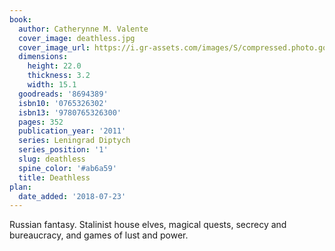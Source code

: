 ```yaml
---
book:
  author: Catherynne M. Valente
  cover_image: deathless.jpg
  cover_image_url: https://i.gr-assets.com/images/S/compressed.photo.goodreads.com/books/1316635864l/8694389._SX98_.jpg
  dimensions:
    height: 22.0
    thickness: 3.2
    width: 15.1
  goodreads: '8694389'
  isbn10: '0765326302'
  isbn13: '9780765326300'
  pages: 352
  publication_year: '2011'
  series: Leningrad Diptych
  series_position: '1'
  slug: deathless
  spine_color: '#ab6a59'
  title: Deathless
plan:
  date_added: '2018-07-23'
---
```

Russian fantasy. Stalinist house elves, magical quests, secrecy and bureaucracy, and games of lust and power.
